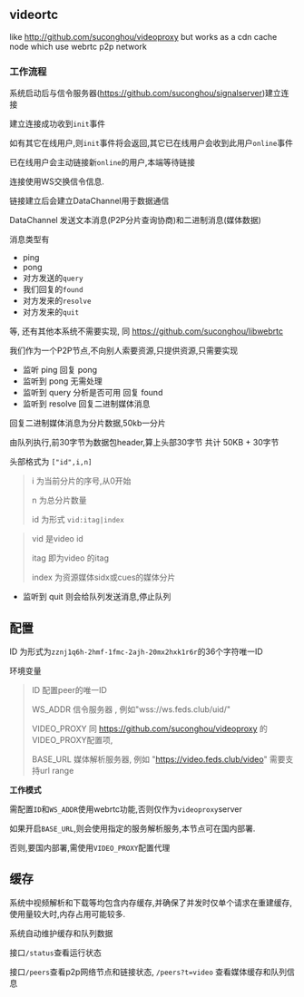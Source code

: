 ## videortc

like http://github.com/suconghou/videoproxy but works as a cdn cache node which use webrtc p2p network

### 工作流程

系统启动后与信令服务器(https://github.com/suconghou/signalserver)建立连接

建立连接成功收到`init`事件

如有其它在线用户,则`init`事件将会返回,其它已在线用户会收到此用户`online`事件

已在线用户会主动链接新`online`的用户,本端等待链接

连接使用WS交换信令信息.

链接建立后会建立DataChannel用于数据通信

DataChannel 发送文本消息(P2P分片查询协商)和二进制消息(媒体数据)


消息类型有

* ping
* pong
* 对方发送的`query`
* 我们回复的`found`
* 对方发来的`resolve`
* 对方发来的`quit`

等, 还有其他本系统不需要实现, 同 https://github.com/suconghou/libwebrtc

我们作为一个P2P节点,不向别人索要资源,只提供资源,只需要实现

* 监听 ping 回复 pong
* 监听到 pong 无需处理
* 监听到 query 分析是否可用 回复 found
* 监听到 resolve 回复二进制媒体消息

回复二进制媒体消息为分片数据,50kb一分片

由队列执行,前30字节为数据包header,算上头部30字节 共计 50KB + 30字节

头部格式为 `["id",i,n]`

> i 为当前分片的序号,从0开始
>
> n 为总分片数量
>
> id 为形式 `vid:itag|index`

> vid 是video id
>
> itag 即为video 的itag
>
> index 为资源媒体sidx或cues的媒体分片


* 监听到 quit 则会给队列发送消息,停止队列


## 配置

ID 为形式为`zznj1q6h-2hmf-1fmc-2ajh-20mx2hxk1r6r`的36个字符唯一ID

环境变量

> ID 配置peer的唯一ID
> 
> WS_ADDR 信令服务器 , 例如"wss://ws.feds.club/uid/"
>
> VIDEO_PROXY 同 https://github.com/suconghou/videoproxy 的VIDEO_PROXY配置项,
>
> BASE_URL 媒体解析服务器, 例如 "https://video.feds.club/video" 需要支持url range
>

**工作模式**

需配置`ID`和`WS_ADDR`使用webrtc功能,否则仅作为`videoproxy`server

如果开启`BASE_URL`,则会使用指定的服务解析服务,本节点可在国内部署.

否则,要国内部署,需使用`VIDEO_PROXY`配置代理


## 缓存

系统中视频解析和下载等均包含内存缓存,并确保了并发时仅单个请求在重建缓存,使用量较大时,内存占用可能较多.

系统自动维护缓存和队列数据

接口`/status`查看运行状态

接口`/peers`查看p2p网络节点和链接状态, `/peers?t=video` 查看媒体缓存和队列信息



